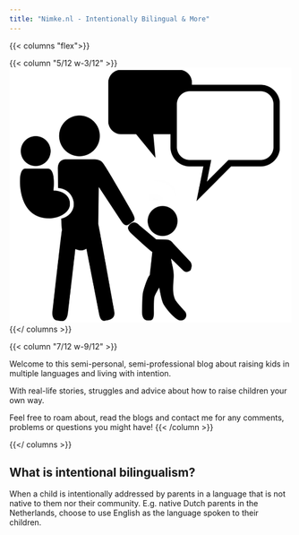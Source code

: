 ```yaml
---
title: "Nimke.nl - Intentionally Bilingual & More"
---
```


{{< columns "flex">}}

{{< column "5/12 w-3/12" >}}
![Logo of Nimke dot nl. Person holding a baby while also holding hands with a child](/images/Nimke_nl_logo_black.webp)
{{</ columns >}}

{{< column "7/12 w-9/12" >}}

Welcome to this semi-personal, semi-professional blog about raising kids in multiple languages and living with intention.

With real-life stories, struggles and advice about how to raise children your own way.

Feel free to roam about, read the blogs and contact me for any comments, problems or questions you might have!
{{< /column >}}

{{</ columns >}}

## What is intentional bilingualism?

When a child is intentionally addressed by parents in a language that is not native to them nor their community.
E.g. native Dutch parents in the Netherlands, choose to use English as the language spoken to their children.
